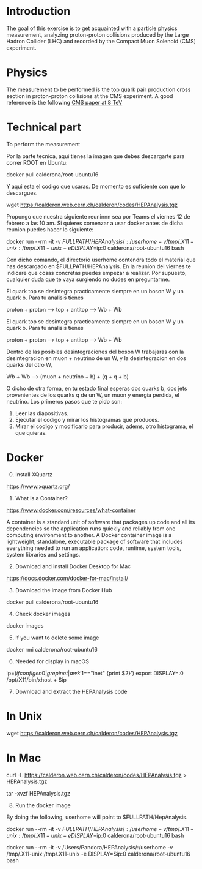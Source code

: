 # Introduction

The goal of this exercise is to get acquainted with a particle physics measurement, analyzing proton-proton collisions produced by the Large Hadron Collider (LHC) and recorded by the Compact Muon Solenoid (CMS) experiment.

# Physics

The measurement to be performed is the top quark pair production cross section in proton-proton collisions at the CMS experiment. A good reference is the following [CMS paper at 8 TeV](https://link.springer.com/article/10.1007/JHEP02(2014)024)

# Technical part

To perform the measurement










   

Por la parte tecnica, aqui tienes la imagen que debes descargarte para correr ROOT en Ubuntu:

   docker pull calderona/root-ubuntu16

Y aqui esta el codigo que usaras. De momento es suficiente con que lo descargues.

   wget https://calderon.web.cern.ch/calderon/codes/HEPAnalysis.tgz

Propongo que nuestra siguiente reuninnn sea por Teams el viernes 12 de febrero a las 10 am. Si quieres comenzar a usar docker antes de dicha reunion puedes hacer lo siguiente:

   docker run --rm -it -v $FULLPATH/HEPAnalysis/:/userhome -v /tmp/.X11-unix:/tmp/.X11-unix -e DISPLAY=$ip:0 calderona/root-ubuntu16 bash

Con dicho comando, el directorio userhome contendra todo el material que has descargado en $FULLPATH/HEPAnalysis. En la reunion del viernes te indicare que cosas concretas puedes empezar a realizar. Por supuesto, cualquier duda que te vaya surgiendo no dudes en preguntarme.

El quark top se desintegra practicamente siempre en un boson W y un quark b. Para tu analisis tienes

   proton + proton --> top + antitop --> Wb + Wb

El quark top se desintegra practicamente siempre en un boson W y un quark b. Para tu analisis tienes

   proton + proton --> top + antitop --> Wb + Wb

Dentro de las posibles desintegraciones del boson W trabajaras con la desintegracion en muon + neutrino de un W, y la desintegracion en dos quarks del otro W,

   Wb + Wb --> (muon + neutrino + b) + (q + q + b)

O dicho de otra forma, en tu estado final esperas dos quarks b, dos jets provenientes de los quarks q de un W, un muon y energia perdida, el neutrino. Los primeros pasos que te pido son:

   1. Leer las diapositivas.
   2. Ejecutar el codigo y mirar los histogramas que produces.
   3. Mirar el codigo y modificarlo para producir, adems, otro histograma, el que quieras.













# Docker



0. Install XQuartz

https://www.xquartz.org/

1. What is a Container?

https://www.docker.com/resources/what-container

A container is a standard unit of software that packages up code and all its dependencies so the application runs quickly and reliably from one computing environment to another. A Docker container image is a lightweight, standalone, executable package of software that includes everything needed to run an application: code, runtime, system tools, system libraries and settings.

2. Download and install Docker Desktop for Mac

https://docs.docker.com/docker-for-mac/install/

3. Download the image from Docker Hub

docker pull calderona/root-ubuntu16

4. Check docker images

docker images

5. If you want to delete some image

docker rmi calderona/root-ubuntu16

6. Needed for display in macOS

ip=$(ifconfig en0 | grep inet | awk '$1=="inet" {print $2}')
export DISPLAY=:0
/opt/X11/bin/xhost + $ip

7. Download and extract the HEPAnalysis code

# In Unix
wget https://calderon.web.cern.ch/calderon/codes/HEPAnalysis.tgz

# In Mac
curl -L https://calderon.web.cern.ch/calderon/codes/HEPAnalysis.tgz > HEPAnalysis.tgz

tar -xvzf HEPAnalysis.tgz

8. Run the docker image

By doing the following, userhome will point to $FULLPATH/HepAnalysis.

docker run --rm -it -v $FULLPATH/HEPAnalysis/:/userhome -v /tmp/.X11-unix:/tmp/.X11-unix -e DISPLAY=$ip:0 calderona/root-ubuntu16 bash

docker run --rm -it -v /Users/Pandora/HEPAnalysis/:/userhome -v /tmp/.X11-unix:/tmp/.X11-unix -e DISPLAY=$ip:0 calderona/root-ubuntu16 bash




